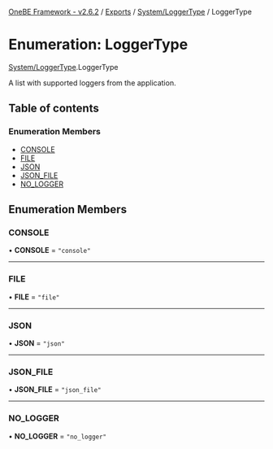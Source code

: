 [OneBE Framework - v2.6.2](../README.md) / [Exports](../modules.md) / [System/LoggerType](../modules/System_LoggerType.md) / LoggerType

# Enumeration: LoggerType

[System/LoggerType](../modules/System_LoggerType.md).LoggerType

A list with supported loggers from the application.

## Table of contents

### Enumeration Members

- [CONSOLE](System_LoggerType.LoggerType.md#console)
- [FILE](System_LoggerType.LoggerType.md#file)
- [JSON](System_LoggerType.LoggerType.md#json)
- [JSON\_FILE](System_LoggerType.LoggerType.md#json_file)
- [NO\_LOGGER](System_LoggerType.LoggerType.md#no_logger)

## Enumeration Members

### CONSOLE

• **CONSOLE** = ``"console"``

___

### FILE

• **FILE** = ``"file"``

___

### JSON

• **JSON** = ``"json"``

___

### JSON\_FILE

• **JSON\_FILE** = ``"json_file"``

___

### NO\_LOGGER

• **NO\_LOGGER** = ``"no_logger"``

